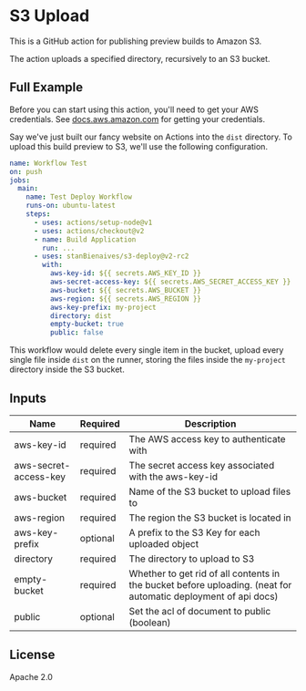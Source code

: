 # S3 Upload

This is a GitHub action for publishing preview builds to Amazon S3.

The action uploads a specified directory, recursively to an S3 bucket.

## Full Example

Before you can start using this action, you'll need to get your AWS credentials.
See [docs.aws.amazon.com][aws-credentials] for getting your credentials.

Say we've just built our fancy website on Actions into the `dist` directory. To
upload this build preview to S3, we'll use the following configuration.

```yaml
name: Workflow Test
on: push
jobs:
  main:
    name: Test Deploy Workflow
    runs-on: ubuntu-latest
    steps:
      - uses: actions/setup-node@v1
      - uses: actions/checkout@v2
      - name: Build Application
        run: ...
      - uses: stanBienaives/s3-deploy@v2-rc2
        with:
          aws-key-id: ${{ secrets.AWS_KEY_ID }}
          aws-secret-access-key: ${{ secrets.AWS_SECRET_ACCESS_KEY }}
          aws-bucket: ${{ secrets.AWS_BUCKET }}
          aws-region: ${{ secrets.AWS_REGION }}
          aws-key-prefix: my-project
          directory: dist
          empty-bucket: true
          public: false
```

This workflow would delete every single item in the bucket, upload every single
file inside `dist` on the runner, storing the files inside the `my-project` 
directory inside the S3 bucket.

## Inputs

| Name | Required | Description |
|------|----------|-------------|
| aws-key-id | required | The AWS access key to authenticate with |
| aws-secret-access-key | required | The secret access key associated with the aws-key-id |
| aws-bucket | required | Name of the S3 bucket to upload files to |
| aws-region | required | The region the S3 bucket is located in |
| aws-key-prefix | optional | A prefix to the S3 Key for each uploaded object |
| directory | required | The directory to upload to S3 |
| empty-bucket | required | Whether to get rid of all contents in the bucket before uploading. (neat for automatic deployment of api docs) |
| public | optional | Set the acl of document to public (boolean)|

## License

Apache 2.0

[aws-credentials]: https://docs.aws.amazon.com/sdk-for-javascript/v2/developer-guide/getting-your-credentials.html
